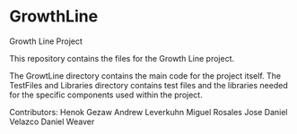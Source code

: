 # GrowthLine
Growth Line Project

This repository contains the files for the Growth Line project.

The GrowtLine directory contains the main code for the project itself.
The TestFiles and Libraries directory contains test files and the libraries needed 
for the specific components used within the project.

Contributors:
Henok Gezaw
Andrew Leverkuhn
Miguel Rosales
Jose Daniel Velazco
Daniel Weaver
